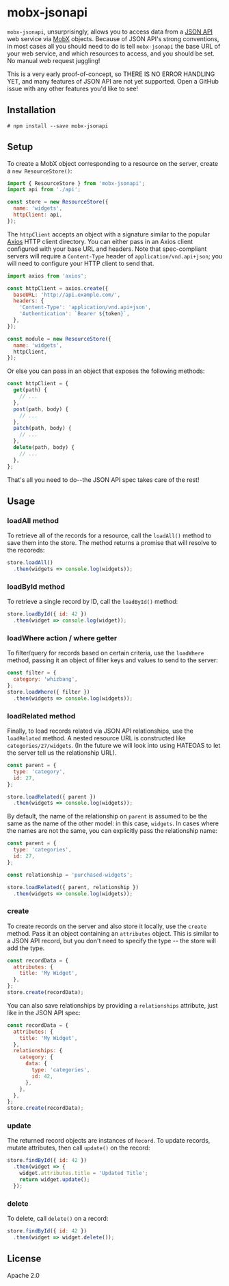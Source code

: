 # mobx-jsonapi

`mobx-jsonapi`, unsurprisingly, allows you to access data from a [JSON API](http://jsonapi.org/) web service via [MobX](https://mobx.js.org/) objects. Because of JSON API's strong conventions, in most cases all you should need to do is tell `mobx-jsonapi` the base URL of your web service, and which resources to access, and you should be set. No manual web request juggling!

This is a very early proof-of-concept, so THERE IS NO ERROR HANDLING YET, and many features of JSON API are not yet supported. Open a GitHub issue with any other features you'd like to see!

## Installation

```
# npm install --save mobx-jsonapi
```

## Setup

To create a MobX object corresponding to a resource on the server, create a `new ResourceStore()`:

```javascript
import { ResourceStore } from 'mobx-jsonapi';
import api from './api';

const store = new ResourceStore({
  name: 'widgets',
  httpClient: api,
});
```

The `httpClient` accepts an object with a signature similar to the popular [Axios](https://github.com/axios/axios) HTTP client directory. You can either pass in an Axios client configured with your base URL and headers. Note that spec-compliant servers will require a `Content-Type` header of `application/vnd.api+json`; you will need to configure your HTTP client to send that.

```javascript
import axios from 'axios';

const httpClient = axios.create({
  baseURL: 'http://api.example.com/',
  headers: {
    'Content-Type': 'application/vnd.api+json',
    'Authentication': `Bearer ${token}`,
  },
});

const module = new ResourceStore({
  name: 'widgets',
  httpClient,
});
```

Or else you can pass in an object that exposes the following methods:

```javascript
const httpClient = {
  get(path) {
    // ...
  },
  post(path, body) {
    // ...
  },
  patch(path, body) {
    // ...
  },
  delete(path, body) {
    // ...
  },
};
```

That's all you need to do--the JSON API spec takes care of the rest!

## Usage

### loadAll method

To retrieve all of the records for a resource, call the `loadAll()` method to save them into the store. The method returns a promise that will resolve to the recoreds:

```javascript
store.loadAll()
  .then(widgets => console.log(widgets));
```

### loadById method

To retrieve a single record by ID, call the `loadById()` method:

```javascript
store.loadById({ id: 42 })
  .then(widget => console.log(widget));
```

### loadWhere action / where getter

To filter/query for records based on certain criteria, use the `loadWhere` method, passing it an object of filter keys and values to send to the server:

```js
const filter = {
  category: 'whizbang',
};
store.loadWhere({ filter })
  .then(widgets => console.log(widgets));
```

### loadRelated method

Finally, to load records related via JSON API relationships, use the `loadRelated` method. A nested resource URL is constructed like `categories/27/widgets`. (In the future we will look into using HATEOAS to let the server tell us the relationship URL).

```javascript
const parent = {
  type: 'category',
  id: 27,
};

store.loadRelated({ parent })
  .then(widgets => console.log(widgets));
```

By default, the name of the relationship on `parent` is assumed to be the same as the name of the other model: in this case, `widgets`. In cases where the names are not the same, you can explicitly pass the relationship name:

```js
const parent = {
  type: 'categories',
  id: 27,
};

const relationship = 'purchased-widgets';

store.loadRelated({ parent, relationship })
  .then(widgets => console.log(widgets));
```

### create

To create records on the server and also store it locally, use the `create` method. Pass it an object containing an `attributes` object. This is similar to a JSON API record, but you don't need to specify the type -- the store will add the type.

```javascript
const recordData = {
  attributes: {
    title: 'My Widget',
  },
};
store.create(recordData);
```

You can also save relationships by providing a `relationships` attribute, just like in the JSON API spec:

```javascript
const recordData = {
  attributes: {
    title: 'My Widget',
  },
  relationships: {
    category: {
      data: {
        type: 'categories',
        id: 42,
      },
    },
  },
};
store.create(recordData);
```

### update

The returned record objects are instances of `Record`. To update records, mutate attributes, then call `update()` on the record:

```javascript
store.findById({ id: 42 })
  .then(widget => {
    widget.attributes.title = 'Updated Title';
    return widget.update();
  });
```

### delete

To delete, call `delete()` on a record:

```javascript
store.findById({ id: 42 })
  .then(widget => widget.delete());
```

## License

Apache 2.0
